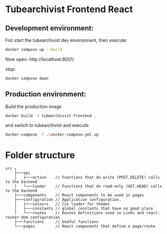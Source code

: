 # Tubearchivist Frontend React

## Development environment:

Fist start the tubearchivist dev environment, then execute:

```bash
docker compose up --build
```

Now open: http://localhost:8001/

stop:

```bash
docker compose down

```

## Production environment:

Build the production image

```bash
docker build -t tubearchivist-frontend .
```

and switch to tubearchivist and execute

```bash
docker-compose -f .\docker-compose.yml up
```

# Folder structure

```
src ┐
    ├───api
    │   ├───action    // Functions that do write (POST,DELETE) calls to the backend
    │   └───loader    // Functions that do read-only (GET,HEAD) calls to the backend
    ├───components    // React components to be used in pages
    ├───configuration // Application configuration.
    │   ├───colours   // Css loader for themes
    │   ├───constants // global constants that have no good place
    │   └───routes    // Routes definitions used in Links and react-router-dom configuration
    ├───functions     // Useful functions
    └───pages         // React components that define a page/route
```
